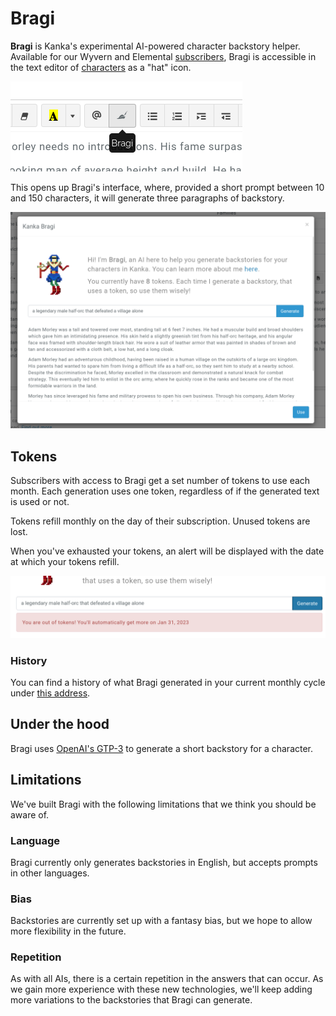 # Bragi

**Bragi** is Kanka's experimental AI-powered character backstory helper. Available for our Wyvern and Elemental [subscribers](https://kanka.io/pricing), Bragi is accessible in the text editor of [characters](/entities/characters) as a "hat" icon.

![Accessing Bragi](img/bragi/icon.png)

This opens up Bragi's interface, where, provided a short prompt between 10 and 150 characters, it will generate three paragraphs of backstory.

![Bragi's UI](img/bragi/bragi-ui.png)


## Tokens

Subscribers with access to Bragi get a set number of tokens to use each month. Each generation uses one token, regardless of if the generated text is used or not.

Tokens refill monthly on the day of their subscription. Unused tokens are lost.

When you've exhausted your tokens, an alert will be displayed with the date at which your tokens refill.


![Out of tokens](img/bragi/bragi-oot.png)

### History

You can find a history of what Bragi generated in your current monthly cycle under [this address](https://app.kanka.io/settings/bragi).



## Under the hood

Bragi uses [OpenAI's GTP-3](https://beta.openai.com/docs/introduction) to generate a short backstory for a character.

## Limitations

We've built Bragi with the following limitations that we think you should be aware of.

### Language

Bragi currently only generates backstories in English, but accepts prompts in other languages.

### Bias

Backstories are currently set up with a fantasy bias, but we hope to allow more flexibility in the future.

### Repetition

As with all AIs, there is a certain repetition in the answers that can occur. As we gain more experience with these new technologies, we'll keep adding more variations to the backstories that Bragi can generate.